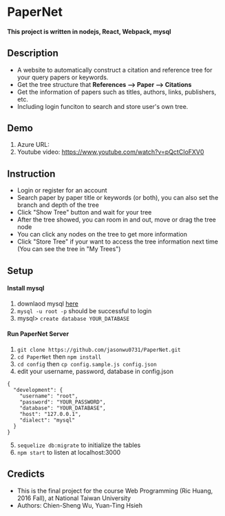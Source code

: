 # PaperNet
#### This project is written in nodejs, React, Webpack, mysql

## Description
 - A website to automatically construct a citation and reference tree for your query papers or keywords.
 - Get the tree structure that **References --> Paper --> Citations**
 - Get the information of papers such as titles, authors, links, publishers, etc.
 - Including login funciton to search and store user's own tree.
 
## Demo 
1. Azure URL: 
2. Youtube video: https://www.youtube.com/watch?v=pQctCIoFXV0 

## Instruction
- Login or register for an account
- Search paper by paper title or keywords (or both), you can also set the branch and depth of the tree
- Click "Show Tree" button and wait for your tree
- After the tree showed, you can room in and out, move or drag the tree node
- You can click any nodes on the tree to get more information
- Click "Store Tree" if your want to access the tree information next time (You can see the tree in "My Trees")

## Setup 
#### Install mysql
1. downlaod mysql [here](https://dev.mysql.com/downloads/)
2. `mysql -u root -p` should be successful to login 
3. mysql> `create database YOUR_DATABASE`

#### Run PaperNet Server
1. `git clone https://github.com/jasonwu0731/PaperNet.git` 
2. `cd PaperNet` then `npm install`
3. `cd config` then `cp config.sample.js config.json`
4. edit your username, password, database in config.json
```
{
  "development": {
    "username": "root",
    "password": "YOUR_PASSWORD",
    "database": "YOUR_DATABASE",
    "host": "127.0.0.1",
    "dialect": "mysql"
  }
}
```
5. `sequelize db:migrate` to initialize the tables
6. `npm start` to listen at localhost:3000

## Credicts
 - This is the final project for the course Web Programming (Ric Huang, 2016 Fall), at National Taiwan University
 - Authors: Chien-Sheng Wu, Yuan-Ting Hsieh

